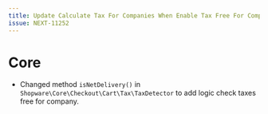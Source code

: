 ```yaml
---
title: Update Calculate Tax For Companies When Enable Tax Free For Company Flag
issue: NEXT-11252
---
```

# Core
* Changed method `isNetDelivery()` in `Shopware\Core\Checkout\Cart\Tax\TaxDetector` to add logic check taxes free for company.
